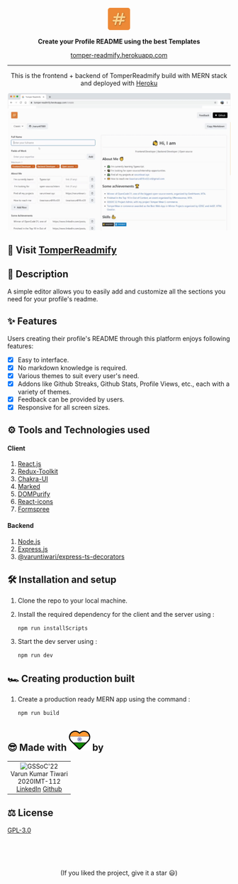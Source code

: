 <p align='center'>
<img src='./src/client/src/assets/logo.svg'  width='10%'>
</p>
<p align='center'>
<b>Create your Profile README
using the best Templates</b>
</p>
<p align='center'>
<a href='https://tomper-readmify.herokuapp.com/' target='_blank'>tomper-readmify.herokuapp.com</a>
</p>

---

<p align='center'>
This is the frontend + backend of TomperReadmify build with MERN stack and deployed with <a href='https://www.heroku.com/' target='_blank'>Heroku</a>
</p>

<p align='center'>
<img src='./src/client/src/assets/banner-hero.gif'>
</p>

## 🚀 Visit [TomperReadmify](https://tomper-readmify.herokuapp.com/)

## 🧾 Description

A simple editor allows you to easily add and customize all the sections you need for your profile's readme.

## ✨ Features

Users creating their profile's README through this platform enjoys following features:

- [x] Easy to interface.
- [x] No markdown knowledge is required.
- [x] Various themes to suit every user's need.
- [x] Addons like Github Streaks, Github Stats, Profile Views, etc., each with a variety of themes.
- [x] Feedback can be provided by users.
- [x] Responsive for all screen sizes.

## ⚙ Tools and Technologies used

#### Client

1. [React.js](https://reactjs.org/)
2. [Redux-Toolkit](https://redux-toolkit.js.org/)
3. [Chakra-UI](https://chakra-ui.com/)
4. [Marked](https://marked.js.org/)
5. [DOMPurify](https://www.npmjs.com/package/dompurify)
6. [React-icons](https://react-icons.github.io/react-icons/)
7. [Formspree](https://formspree.io/)

#### Backend

1. [Node.js](https://nodejs.org/en/)
2. [Express.js](https://expressjs.com/)
3. [@varuntiwari/express-ts-decorators](https://www.npmjs.com/package/@varuntiwari/express-ts-decorators)

## 🛠 Installation and setup

1. Clone the repo to your local machine.
2. Install the required dependency for the client and the server using :

   ```javascript
   npm run installScripts
   ```

3. Start the dev server using :

   ```javascript
   npm run dev
   ```

## 🏎 Creating production built

1. Create a production ready MERN app using the command :

   ```javascript
   npm run build
   ```

## 😎 Made with <img src="./src/client/src/assets/heart.svg" /> by

<table>
  <tr>
    <td align="center">
      <img src="https://avatars.githubusercontent.com/u/83509023?v=4" width="150px" alt="GSSoC'22" />
      <br/>
      Varun Kumar Tiwari
      <br/>
      2020IMT-112
      <br/>
      <a href="https://www.linkedin.com/in/varun-tiwari-454591178/">LinkedIn</a>
      <a href="https://github.com/varunKT001">Github</a>
    </td> 
  </tr>
</table>

## ⚖ License

[GPL-3.0](./LICENSE.md)

<br>
<br>
<br>

<p align='center'>
(If you liked the project, give it a star 😃)
</p>
